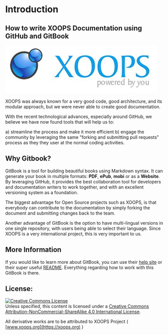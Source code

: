 # Introduction

## How to write XOOPS Documentation using GitHub and GitBook

![logoXoops.jpg](../assets/logoXoops.jpg)

XOOPS was always known for a very good code, good architecture, and its modular approach, but we were never able to create good documentation.

With the recent technological advances, especially around GitHub, we believe we have now found tools that will help us to:

a) streamline the process and make it more efficient
b) engage the community by leveraging the same "forking and submitting pull requests" process as they they user at the normal coding activities.

## Why Gitbook?

GitBook is a tool for building beautiful books using Markdown syntax. It can generate your book in multiple formats: **PDF**, **ePub**, **mobi** or as a **Website**. By leveraging GitHub, it provides the best collaboration tool for developers and documentation writers to work together, and with an excellent versioning system as a foundation. 

The biggest advantage for Open Source projects such as XOOPS, is that everybody can contribute to the documentation by simply forking the document and submitting changes back to the team.

Another advantage of GitBook is the option to have multi-lingual versions in one single repository, with users being able to select their language. Since XOOPS is a very international project, this is very important to us. 

## More Information
If you would like to learn more about GitBook, you can use their [help site](http://help.gitbook.io) or their super useful [README](https://github.com/GitbookIO/gitbook/blob/master/README.md).  Everything regarding how to work with this GitBook is there.

## License:

<a rel="license" href="http://creativecommons.org/licenses/by-nc-sa/4.0/"><img alt="Creative Commons License" style="border-width:0" src="https://i.creativecommons.org/l/by-nc-sa/4.0/88x31.png" /></a><br />Unless specified, this content is licensed under a <a rel="license" href="http://creativecommons.org/licenses/by-nc-sa/4.0/">Creative Commons Attribution-NonCommercial-ShareAlike 4.0 International License</a>.

All derivative works are to be attributed to XOOPS Project ( [www.xoops.org](https://xoops.org) )
